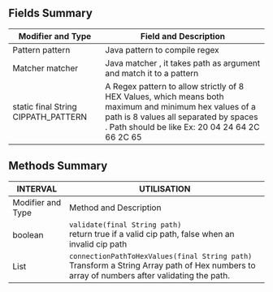 
## Fields Summary

| Modifier and Type                    |  Field and Description                                                                                                                                                                                |
|--------------------------------------|-------------------------------------------------------------------------------------------------------------------------------------------------------------------------------------------------------|
| Pattern pattern                      | Java pattern to compile regex                                                                                                                                                                         |
| Matcher matcher                      | Java matcher , it takes path as argument and match it to a pattern                                                                                                                                    |
| static final String CIPPATH\_PATTERN | A Regex pattern to allow strictly of 8 HEX Values,  which means both maximum and minimum hex values of a path is  8 values all separated by spaces \. Path should be like Ex: 20 04 24 64 2C 66 2C 65 |


## Methods Summary

| INTERVAL          | UTILISATION                    |
|-------------------|--------------------------------|
| Modifier and Type | Method and Description         |
| boolean           | `validate(final String path)` <br>  return true if a valid cip path, false when an invalid cip path |
| List<Integer>     | `connectionPathToHexValues(final String path)`  <br>   Transform a String Array path of Hex numbers to array of numbers after validating the path.                    |
